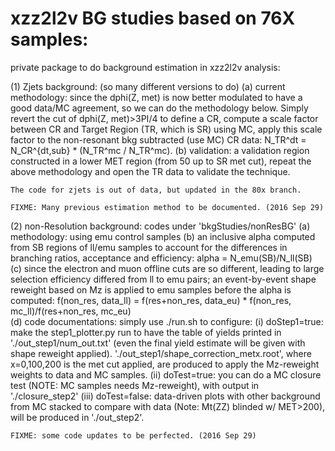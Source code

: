 # xzz2l2v BG studies based on 76X samples:

private package to do background estimation in xzz2l2v analysis:

(1) Zjets background: (so many different versions to do)
    (a) current methodology:
    	since the dphi(Z, met) is now better modulated to have a good data/MC agreement, so we can do the methodology below.
	Simply revert the cut of dphi(Z, met)>3PI/4 to define a CR, compute a scale factor between CR and Target Region (TR, which is SR) using MC,
	apply this scale factor to the non-resonant bkg subtracted (use MC) CR data:
	N_TR^dt = N_CR^{dt,sub} * (N_TR^mc / N_TR^mc).
     (b) validation:
     	a validation region constructed in a lower MET region (from 50 up to SR met cut), repeat the above methodology and open the TR data to validate the technique.

    The code for zjets is out of data, but updated in the 80x branch.

    FIXME: Many previous estimation method to be documented. (2016 Sep 29)
    
(2) non-Resolution background:
    codes under 'bkgStudies/nonResBG'
    (a) methodology: using emu control samples
    (b) an inclusive alpha computed from SB regions of ll/emu samples to account for the differences in branching ratios, acceptance and efficiency: 
    	alpha = N_emu(SB)/N_ll(SB)
    (c) since the electron and muon offline cuts are so different, leading to large selection efficiency differed from ll to emu pairs;
    	an event-by-event shape reweight based on Mz is applied to emu samples before the alpha is computed:
    	f(non_res, data_ll) =  f(res+non_res, data_eu) * f(non_res, mc_ll)/f(res+non_res, mc_eu)                                                                 
    (d) code documentations:
    	simply use ./run.sh to configure:
	(i) doStep1=true:
	make the step1_plotter.py run to have the table of yields printed in './out_step1/num_out.txt'
	(even the final yield estimate will be given with shape reweight applied).
	'./out_step1/shape_correction_metx.root', where x=0,100,200 is the met cut applied,
	are produced to apply the Mz-reweight weights to data and MC samples.
	(ii) doTest=true:
	you can do a MC closure test (NOTE: MC samples needs Mz-reweight), with output in './closure_step2'
	(iii) doTest=false:
	data-driven plots with other background from MC stacked to compare with data (Note: Mt(ZZ) blinded w/ MET>200), will be produced in './out_step2'.

    FIXME: some code updates to be perfected. (2016 Sep 29)